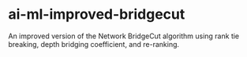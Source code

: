 ai-ml-improved-bridgecut
========================

An improved version of the Network BridgeCut algorithm using rank tie breaking, depth bridging coefficient, and re-ranking.
